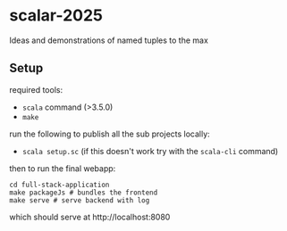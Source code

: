 # scalar-2025
Ideas and demonstrations of named tuples to the max

## Setup

required tools:
- `scala` command (>3.5.0)
- `make`

run the following to publish all the sub projects locally:
- `scala setup.sc` (if this doesn't work try with the `scala-cli` command)

then to run the final webapp:
```shell
cd full-stack-application
make packageJs # bundles the frontend
make serve # serve backend with log
```
which should serve at http://localhost:8080
